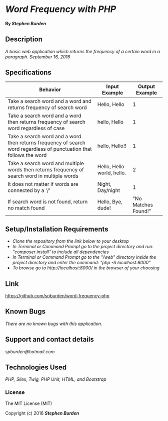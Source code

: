 # _Word Frequency with PHP_

#### By _**Stephen Burden**_

## Description
_A basic web application which returns the frequency of a certain word in a paragraph. September 16, 2016_

## Specifications
| Behavior | Input Example | Output Example |
| --- | --- | --- |
| Take a search word and a word and returns frequency of search word | Hello, Hello | 1 |
| Take a search word and a word then returns frequency of search word regardless of case | hello, Hello | 1 |
| Take a search word and a word then returns frequency of search word regardless of punctuation that follows the word | hello, Hello!! | 1 |
| Take a search word and multiple words then returns frequency of search word in multiple words | Hello, Hello world, hello. | 2 |
| It does not matter if words are connected by a '/' | Night, Day/night | 1 |
| If search word is not found, return no match found | Hello, Bye, dude! | "No Matches Found!" |

## Setup/Installation Requirements
* _Clone the repository from the link below to your desktop_
* _In Terminal or Command Prompt go to the project directory and run: "composer install" to include all dependencies_
* _In Terminal or Command Prompt go to the "/web" directory inside the project directory and enter the command: "php -S localhost:8000"_
* _To browse go to http://localhost:8000/ in the browser of your choosing_

## Link
https://github.com/spburden/word-frequency-php

## Known Bugs
_There are no known bugs with this application._

## Support and contact details
_spburden@hotmail.com_

## Technologies Used
_PHP, Silex, Twig, PHP Unit, HTML, and Bootstrap_

### License
The MIT License (MIT)

Copyright (c) 2016 **_Stephen Burden_**
